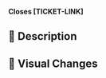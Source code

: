 **Closes [TICKET-LINK]**

## 📝 Description

<!-- Describe what you did, unless obvious from the title. Include context about why this change was needed. -->

## 📸 Visual Changes

<!-- If this PR includes UI changes, please add screenshots or demo videos here -->
<!-- Make sure to test your PR with dark and light theme, and on mobile view --> 
